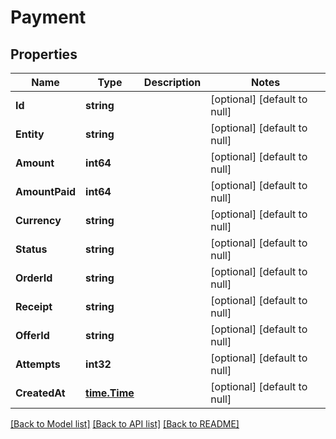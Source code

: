 # Payment

## Properties
Name | Type | Description | Notes
------------ | ------------- | ------------- | -------------
**Id** | **string** |  | [optional] [default to null]
**Entity** | **string** |  | [optional] [default to null]
**Amount** | **int64** |  | [optional] [default to null]
**AmountPaid** | **int64** |  | [optional] [default to null]
**Currency** | **string** |  | [optional] [default to null]
**Status** | **string** |  | [optional] [default to null]
**OrderId** | **string** |  | [optional] [default to null]
**Receipt** | **string** |  | [optional] [default to null]
**OfferId** | **string** |  | [optional] [default to null]
**Attempts** | **int32** |  | [optional] [default to null]
**CreatedAt** | [**time.Time**](time.Time.md) |  | [optional] [default to null]

[[Back to Model list]](../README.md#documentation-for-models) [[Back to API list]](../README.md#documentation-for-api-endpoints) [[Back to README]](../README.md)

